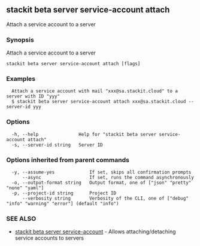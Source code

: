 ## stackit beta server service-account attach

Attach a service account to a server

### Synopsis

Attach a service account to a server

```
stackit beta server service-account attach [flags]
```

### Examples

```
  Attach a service account with mail "xxx@sa.stackit.cloud" to a server with ID "yyy"
  $ stackit beta server service-account attach xxx@sa.stackit.cloud --server-id yyy
```

### Options

```
  -h, --help               Help for "stackit beta server service-account attach"
  -s, --server-id string   Server ID
```

### Options inherited from parent commands

```
  -y, --assume-yes             If set, skips all confirmation prompts
      --async                  If set, runs the command asynchronously
  -o, --output-format string   Output format, one of ["json" "pretty" "none" "yaml"]
  -p, --project-id string      Project ID
      --verbosity string       Verbosity of the CLI, one of ["debug" "info" "warning" "error"] (default "info")
```

### SEE ALSO

* [stackit beta server service-account](./stackit_beta_server_service-account.md)	 - Allows attaching/detaching service accounts to servers

